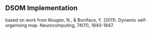 ## DSOM Implementation
based on work from Rougier, N., & Boniface, Y. (2011). Dynamic self-organising map. Neurocomputing, 74(11), 1840-1847.

